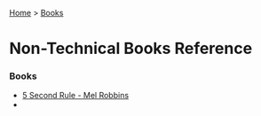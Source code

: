 [Home](../../) > [Books](../)

# Non-Technical Books Reference

### Books

- [5 Second Rule - Mel Robbins](5secondrule.md)
-
